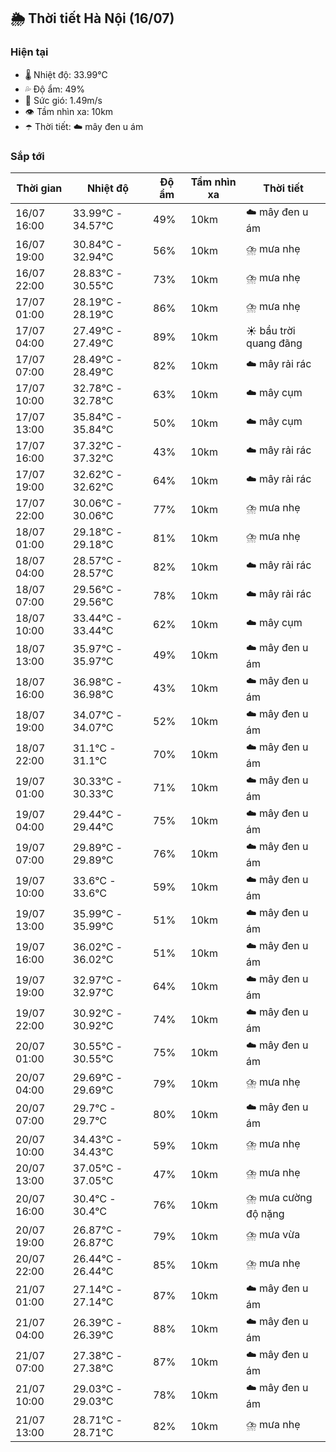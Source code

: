 ## 🌦️ Thời tiết Hà Nội (16/07)

### Hiện tại

- 🌡️ Nhiệt độ: 33.99℃
- 💦 Độ ẩm: 49%
- 💨 Sức gió: 1.49m/s
- 👁️ Tầm nhìn xa: 10km
- ☂️ Thời tiết: ☁️ mây đen u ám

### Sắp tới

| Thời gian | Nhiệt độ | Độ ẩm | Tầm nhìn xa | Thời tiết |
| --- | --- | --- | --- | --- |
| 16/07 16:00 | 33.99℃ - 34.57℃ | 49% | 10km | ☁️ mây đen u ám |
| 16/07 19:00 | 30.84℃ - 32.94℃ | 56% | 10km | ⛈️ mưa nhẹ |
| 16/07 22:00 | 28.83℃ - 30.55℃ | 73% | 10km | ⛈️ mưa nhẹ |
| 17/07 01:00 | 28.19℃ - 28.19℃ | 86% | 10km | ⛈️ mưa nhẹ |
| 17/07 04:00 | 27.49℃ - 27.49℃ | 89% | 10km | ☀️ bầu trời quang đãng |
| 17/07 07:00 | 28.49℃ - 28.49℃ | 82% | 10km | ☁️ mây rải rác |
| 17/07 10:00 | 32.78℃ - 32.78℃ | 63% | 10km | ☁️ mây cụm |
| 17/07 13:00 | 35.84℃ - 35.84℃ | 50% | 10km | ☁️ mây cụm |
| 17/07 16:00 | 37.32℃ - 37.32℃ | 43% | 10km | ☁️ mây rải rác |
| 17/07 19:00 | 32.62℃ - 32.62℃ | 64% | 10km | ☁️ mây rải rác |
| 17/07 22:00 | 30.06℃ - 30.06℃ | 77% | 10km | ⛈️ mưa nhẹ |
| 18/07 01:00 | 29.18℃ - 29.18℃ | 81% | 10km | ⛈️ mưa nhẹ |
| 18/07 04:00 | 28.57℃ - 28.57℃ | 82% | 10km | ☁️ mây rải rác |
| 18/07 07:00 | 29.56℃ - 29.56℃ | 78% | 10km | ☁️ mây rải rác |
| 18/07 10:00 | 33.44℃ - 33.44℃ | 62% | 10km | ☁️ mây cụm |
| 18/07 13:00 | 35.97℃ - 35.97℃ | 49% | 10km | ☁️ mây đen u ám |
| 18/07 16:00 | 36.98℃ - 36.98℃ | 43% | 10km | ☁️ mây đen u ám |
| 18/07 19:00 | 34.07℃ - 34.07℃ | 52% | 10km | ☁️ mây đen u ám |
| 18/07 22:00 | 31.1℃ - 31.1℃ | 70% | 10km | ☁️ mây đen u ám |
| 19/07 01:00 | 30.33℃ - 30.33℃ | 71% | 10km | ☁️ mây đen u ám |
| 19/07 04:00 | 29.44℃ - 29.44℃ | 75% | 10km | ☁️ mây đen u ám |
| 19/07 07:00 | 29.89℃ - 29.89℃ | 76% | 10km | ☁️ mây đen u ám |
| 19/07 10:00 | 33.6℃ - 33.6℃ | 59% | 10km | ☁️ mây đen u ám |
| 19/07 13:00 | 35.99℃ - 35.99℃ | 51% | 10km | ☁️ mây đen u ám |
| 19/07 16:00 | 36.02℃ - 36.02℃ | 51% | 10km | ☁️ mây đen u ám |
| 19/07 19:00 | 32.97℃ - 32.97℃ | 64% | 10km | ☁️ mây đen u ám |
| 19/07 22:00 | 30.92℃ - 30.92℃ | 74% | 10km | ☁️ mây đen u ám |
| 20/07 01:00 | 30.55℃ - 30.55℃ | 75% | 10km | ☁️ mây đen u ám |
| 20/07 04:00 | 29.69℃ - 29.69℃ | 79% | 10km | ⛈️ mưa nhẹ |
| 20/07 07:00 | 29.7℃ - 29.7℃ | 80% | 10km | ☁️ mây đen u ám |
| 20/07 10:00 | 34.43℃ - 34.43℃ | 59% | 10km | ⛈️ mưa nhẹ |
| 20/07 13:00 | 37.05℃ - 37.05℃ | 47% | 10km | ⛈️ mưa nhẹ |
| 20/07 16:00 | 30.4℃ - 30.4℃ | 76% | 10km | ⛈️ mưa cường độ nặng |
| 20/07 19:00 | 26.87℃ - 26.87℃ | 79% | 10km | ⛈️ mưa vừa |
| 20/07 22:00 | 26.44℃ - 26.44℃ | 85% | 10km | ⛈️ mưa nhẹ |
| 21/07 01:00 | 27.14℃ - 27.14℃ | 87% | 10km | ☁️ mây đen u ám |
| 21/07 04:00 | 26.39℃ - 26.39℃ | 88% | 10km | ☁️ mây đen u ám |
| 21/07 07:00 | 27.38℃ - 27.38℃ | 87% | 10km | ☁️ mây đen u ám |
| 21/07 10:00 | 29.03℃ - 29.03℃ | 78% | 10km | ☁️ mây đen u ám |
| 21/07 13:00 | 28.71℃ - 28.71℃ | 82% | 10km | ⛈️ mưa nhẹ |
